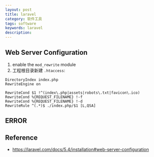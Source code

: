 ```yaml
---
layout: post
title: laravel
category: 软件工具
tags: software
keywords: laravel
description: 
---
```


## Web Server Configuration

1.  enable the `mod_rewrite` module
2. 工程根目录新建 `.htaccess`:

```
DirectoryIndex index.php
RewriteEngine on

RewriteCond $1 !^(index\.php|assets|robots\.txt|favicon\.ico)
RewriteCond %{REQUEST_FILENAME} !-f
RewriteCond %{REQUEST_FILENAME} !-d
RewriteRule ^(.*)$ ./index.php/$1 [L,QSA]
```

## ERROR


## Reference

* <https://laravel.com/docs/5.4/installation#web-server-configuration>